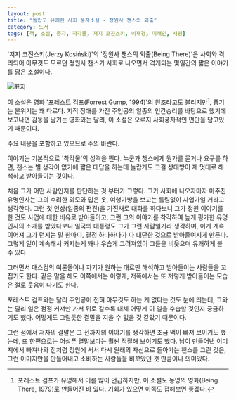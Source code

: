 ```yaml
---
layout: post
title: "놀랍고 유쾌한 사회 풍자소설 - 정원사 챈스의 외출"
category: 도서
tags: [책, 소설, 풍자, 착각물, 저지 코진스키, 이재경, 미래인, 서평]
---
```


'저지 코진스키(Jerzy Kosiński)'의
'정원사 챈스의 외출(Being There)'은
사회와 격리되어 아무것도 모르던 정원사 챈스가 사회로 나오면서 겪게되는 몇일간의 짧은 이야기를 담은 소설이다.

![표지](https://lh3.googleusercontent.com/yQC4IvZFtun6SBH-cCEMO3HB8XtBSGd4MeX5SJfjMauQJRVosc3Yn_6z43ajvIIQJ07vwUDv915Q7A=s480)

이 소설은 영화 '포레스트 검프(Forrest Gump, 1994)'의 원조라고도 불리지만[^1], 풍기는 분위기는 꽤 다르다.
지적 장애를 가진 주인공의 일종의 인간승리를 바탕으로 했기에 보고나면 감동을 남기는 영화와는 달리,
이 소설은 오로지 사회풍자적인 면만을 담고있기 때문이다.

[^1]: 포레스트 검프가 유명해서 이를 많이 언급하지만, 이 소설도 동명의 영화(Being There, 1979)로 만들어진 바 있다. 기회가 있으면 이쪽도 접해보면 좋겠다.

<div class="im im-warning">
주요 내용을 포함하고 있으므로 주의 바란다.
</div>

이야기는 기본적으로 '착각물'의 성격을 띈다.
누군가 챙스에게 뭔가를 묻거나 요구를 하면,
챈스는 별 생각이 없기에 짧은 대답을 하는데
놀랍게도 그걸 상대방이 제 멋대로 해석하고 받아들이는 것이다.

처음 그가 어떤 사람인지를 판단하는 것 부터가 그렇다.
그가 사회에 나오자마자 마주친 유명인사는
그의 수려한 외모와 입은 옷, 여행가방을 보고는 틀림없이 사업가일 거라고 생각한다.
그런 첫 인상(일종의 편견)을 가진채로 대화를 하다보니
그가 정원 이야기를 한 것도 사업에 대한 비유로 받아들이고,
그런 그의 이야기를 착각하여 높게 평가한 유명인사의 소개를 받았다보니
일국의 대통령도 그가 그런 사람일거라 생각하며,
이게 계속 이어져 그가 던지는 말 한마디, 결정 하나하나가 다 대단한 것으로 받아들여지게 만든다.
그렇게 일이 계속해서 커지는게 꽤나 우습게 그려져있어
그들을 비웃으며 유쾌하게 볼 수 있다.

그러면서 매스컴의 여론몰이나
자기가 원하는 대로만 해석하고 받아들이는 사람들을 꼬집기도 한다.
같은 말을 해도 이쪽에서는 이렇게, 저쪽에서는 또 저렇게 받아들이는 모습은 절로 웃음이 나기도 한다.

포레스트 검프와는 달리 주인공이 전혀 아무것도 하는 게 없다는 것도 눈에 띄는데,
그와는 달리 일은 점점 커져만 가서 뒤로 갈수록 대체 어떻게 이 일을 수습할 것인지 궁금하기도 했다.
어떻게도 그럴듯한 결말을 지을 수 없을 것 같았기 때문이다.

그런 점에서 저자의 결말은 그 전까지의 이야기를 생각하면 조금 맥이 빠져 보이기도 했는데,
또 한편으로는 어설픈 결말보다는 훨씬 적절해 보이기도 했다.
남이 만들어낸 이미지에서 빠져나와
전처럼 정원에 서서 다시 원래의 자신으로 돌아가는 챈스를 그린 것은,
그런 이미지만을 만들어내고 소비하는 사람들을 비꼬았던 것 만큼이나 의미있다.
